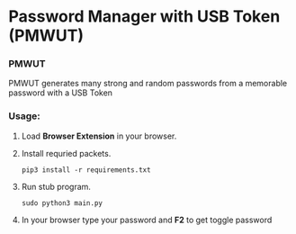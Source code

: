 # Password Manager with USB Token (PMWUT)


### PMWUT
PMWUT generates many strong and random passwords from a memorable password with a USB Token


### Usage:
1. Load **Browser Extension** in your browser.
2. Install requried packets.

       pip3 install -r requirements.txt
3. Run stub program.

       sudo python3 main.py

4. In your browser type your password and **F2** to get toggle password
